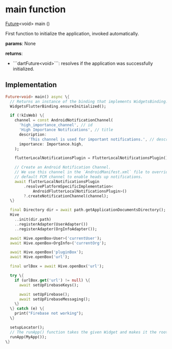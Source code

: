 


# main function










[Future](https://api.flutter.dev/flutter/dart-async/Future-class.html)&lt;void> main
()





<p>First function to initialize the application, invoked automatically.</p>
<p><strong>params</strong>:
  None</p>
<p><strong>returns</strong>:</p>
<ul>
<li>```dartFuture&lt;void&gt;```: resolves if the application was successfully initialized.</li>
</ul>



## Implementation

```dart
Future<void> main() async \{
  // Returns an instance of the binding that implements WidgetsBinding.
  WidgetsFlutterBinding.ensureInitialized();

  if (!kIsWeb) \{
    channel = const AndroidNotificationChannel(
      'high_importance_channel', // id
      'High Importance Notifications', // title
      description:
          'This channel is used for important notifications.', // description
      importance: Importance.high,
    );

    flutterLocalNotificationsPlugin = FlutterLocalNotificationsPlugin();

    // Create an Android Notification Channel.
    // We use this channel in the `AndroidManifest.xml` file to override the
    // default FCM channel to enable heads up notifications.
    await flutterLocalNotificationsPlugin
        .resolvePlatformSpecificImplementation<
            AndroidFlutterLocalNotificationsPlugin>()
        ?.createNotificationChannel(channel);
  \}

  final Directory dir = await path.getApplicationDocumentsDirectory();
  Hive
    ..init(dir.path)
    ..registerAdapter(UserAdapter())
    ..registerAdapter(OrgInfoAdapter());

  await Hive.openBox<User>('currentUser');
  await Hive.openBox<OrgInfo>('currentOrg');

  await Hive.openBox('pluginBox');
  await Hive.openBox('url');

  final urlBox = await Hive.openBox('url');

  try \{
    if (urlBox.get('url') != null) \{
      await setUpFirebaseKeys();

      await setUpFirebase();
      await setUpFirebaseMessaging();
    \}
  \} catch (e) \{
    print("Firebase not working");
  \}

  setupLocator();
  // The runApp() function takes the given Widget and makes it the root of the widget tree.
  runApp(MyApp());
\}
```








